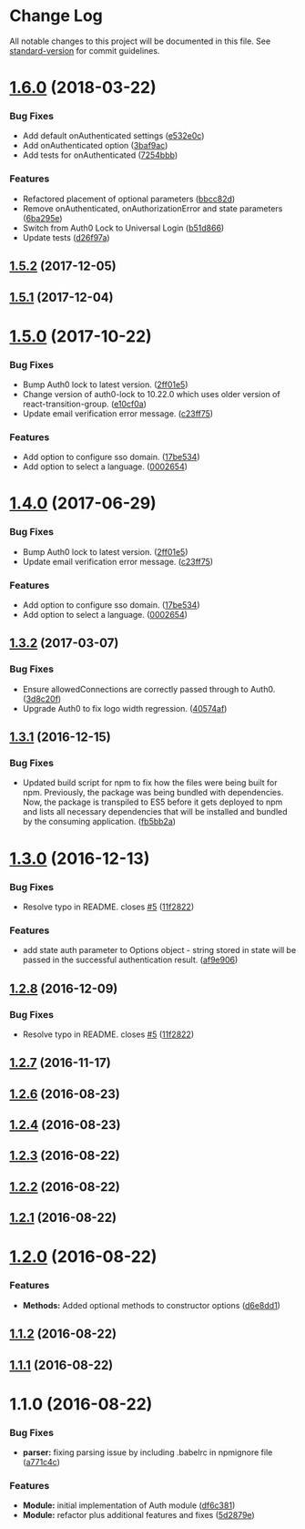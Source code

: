 # Change Log

All notable changes to this project will be documented in this file. See [standard-version](https://github.com/conventional-changelog/standard-version) for commit guidelines.

<a name="1.6.0"></a>
# [1.6.0](https://github.com/airmap/js-auth/compare/v1.5.2...v1.6.0) (2018-03-22)


### Bug Fixes

* Add default onAuthenticated settings ([e532e0c](https://github.com/airmap/js-auth/commit/e532e0c))
* Add onAuthenticated option ([3baf9ac](https://github.com/airmap/js-auth/commit/3baf9ac))
* Add tests for onAuthenticated ([7254bbb](https://github.com/airmap/js-auth/commit/7254bbb))


### Features

* Refactored placement of optional parameters ([bbcc82d](https://github.com/airmap/js-auth/commit/bbcc82d))
* Remove onAuthenticated, onAuthorizationError and state parameters ([6ba295e](https://github.com/airmap/js-auth/commit/6ba295e))
* Switch from Auth0 Lock to Universal Login ([b51d866](https://github.com/airmap/js-auth/commit/b51d866))
* Update tests ([d26f97a](https://github.com/airmap/js-auth/commit/d26f97a))



<a name="1.5.2"></a>
## [1.5.2](https://github.com/airmap/js-auth/compare/v1.5.1...v1.5.2) (2017-12-05)



<a name="1.5.1"></a>
## [1.5.1](https://github.com/airmap/js-auth/compare/v1.5.0...v1.5.1) (2017-12-04)



<a name="1.5.0"></a>
# [1.5.0](https://github.com/airmap/js-auth/compare/v1.3.2...v1.5.0) (2017-10-22)


### Bug Fixes

* Bump Auth0 lock to latest version. ([2ff01e5](https://github.com/airmap/js-auth/commit/2ff01e5))
* Change version of auth0-lock to 10.22.0 which uses older version of react-transition-group. ([e10cf0a](https://github.com/airmap/js-auth/commit/e10cf0a))
* Update email verification error message. ([c23ff75](https://github.com/airmap/js-auth/commit/c23ff75))


### Features

* Add option to configure sso domain. ([17be534](https://github.com/airmap/js-auth/commit/17be534))
* Add option to select a language. ([0002654](https://github.com/airmap/js-auth/commit/0002654))



<a name="1.4.0"></a>
# [1.4.0](https://github.com/airmap/js-auth/compare/v1.3.2...v1.4.0) (2017-06-29)


### Bug Fixes

* Bump Auth0 lock to latest version. ([2ff01e5](https://github.com/airmap/js-auth/commit/2ff01e5))
* Update email verification error message. ([c23ff75](https://github.com/airmap/js-auth/commit/c23ff75))


### Features

* Add option to configure sso domain. ([17be534](https://github.com/airmap/js-auth/commit/17be534))
* Add option to select a language. ([0002654](https://github.com/airmap/js-auth/commit/0002654))



<a name="1.3.2"></a>
## [1.3.2](https://github.com/airmap/js-auth/compare/v1.3.1...v1.3.2) (2017-03-07)


### Bug Fixes

* Ensure allowedConnections are correctly passed through to Auth0. ([3d8c20f](https://github.com/airmap/js-auth/commit/3d8c20f))
* Upgrade Auth0 to fix logo width regression. ([40574af](https://github.com/airmap/js-auth/commit/40574af))



<a name="1.3.1"></a>
## [1.3.1](https://github.com/airmap/js-auth/compare/v1.3.0...v1.3.1) (2016-12-15)


### Bug Fixes

* Updated build script for npm to fix how the files were being built for npm. Previously, the package was being bundled with dependencies. Now, the package is transpiled to ES5 before it gets deployed to npm and lists all necessary dependencies that will be installed and bundled by the consuming application. ([fb5bb2a](https://github.com/airmap/js-auth/commit/fb5bb2a))



<a name="1.3.0"></a>
# [1.3.0](https://github.com/airmap/js-auth/compare/v1.2.7...v1.3.0) (2016-12-13)


### Bug Fixes

* Resolve typo in README. closes [#5](https://github.com/airmap/js-auth/issues/5) ([11f2822](https://github.com/airmap/js-auth/commit/11f2822))


### Features

* add state auth parameter to Options object - string stored in state will be passed in the successful authentication result. ([af9e906](https://github.com/airmap/js-auth/commit/af9e906))



<a name="1.2.8"></a>
## [1.2.8](https://github.com/airmap/js-auth/compare/v1.2.7...v1.2.8) (2016-12-09)


### Bug Fixes

* Resolve typo in README. closes [#5](https://github.com/airmap/js-auth/issues/5) ([11f2822](https://github.com/airmap/js-auth/commit/11f2822))



<a name="1.2.7"></a>
## [1.2.7](https://github.com/airmap/js-auth/compare/v1.2.6...v1.2.7) (2016-11-17)



<a name="1.2.6"></a>
## [1.2.6](https://github.com/airmap/js-auth/compare/v1.2.4...v1.2.6) (2016-08-23)



<a name="1.2.4"></a>
## [1.2.4](https://github.com/airmap/js-auth/compare/v1.2.3...v1.2.4) (2016-08-23)



<a name="1.2.3"></a>
## [1.2.3](https://github.com/airmap/js-auth/compare/v1.2.1...v1.2.3) (2016-08-22)



<a name="1.2.2"></a>
## [1.2.2](https://github.com/airmap/js-auth/compare/v1.2.1...v1.2.2) (2016-08-22)



<a name="1.2.1"></a>
## [1.2.1](https://github.com/airmap/js-auth/compare/v1.2.0...v1.2.1) (2016-08-22)



<a name="1.2.0"></a>
# [1.2.0](https://github.com/airmap/js-auth/compare/v1.1.2...v1.2.0) (2016-08-22)


### Features

* **Methods:** Added optional methods to constructor options ([d6e8dd1](https://github.com/airmap/js-auth/commit/d6e8dd1))



<a name="1.1.2"></a>
## [1.1.2](https://github.com/airmap/js-auth/compare/v1.1.1...v1.1.2) (2016-08-22)



<a name="1.1.1"></a>
## [1.1.1](https://github.com/airmap/js-auth/compare/v1.1.0...v1.1.1) (2016-08-22)



<a name="1.1.0"></a>
# 1.1.0 (2016-08-22)


### Bug Fixes

* **parser:** fixing parsing issue by including .babelrc in npmignore file ([a771c4c](https://github.com/airmap/js-auth/commit/a771c4c))


### Features

* **Module:** initial implementation of Auth module ([df6c381](https://github.com/airmap/js-auth/commit/df6c381))
* **Module:** refactor plus additional features and fixes ([5d2879e](https://github.com/airmap/js-auth/commit/5d2879e))
